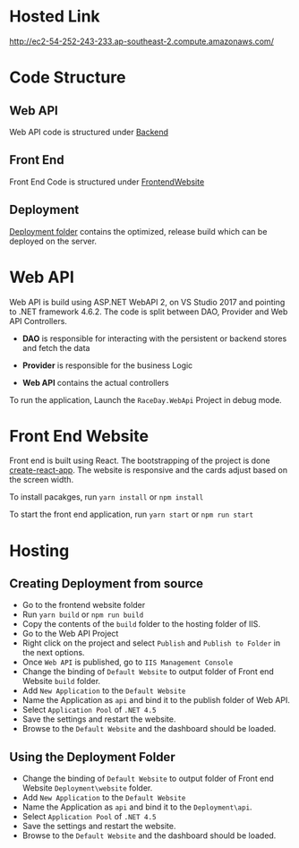 # Hosted Link
http://ec2-54-252-243-233.ap-southeast-2.compute.amazonaws.com/

# Code Structure

## Web API
Web API code is structured under [Backend](https://github.com/techchallenge-droy/techchallenge_debojitroy/tree/master/BackendWebAPI/WilliamHillTechChallenge)

## Front End
Front End Code is structured under [FrontendWebsite](https://github.com/techchallenge-droy/techchallenge_debojitroy/tree/master/FrontEndWebsite)

## Deployment 
[Deployment folder](https://github.com/techchallenge-droy/techchallenge_debojitroy/tree/master/Deployment) contains the optimized, release build which can be deployed on the server.


# Web API
Web API is build using ASP.NET WebAPI 2, on VS Studio 2017 and pointing to .NET framework 4.6.2. The code is split between DAO, Provider and Web API Controllers. 

* **DAO** is responsible for interacting with the persistent or backend stores and fetch the data

* **Provider** is responsible for the business Logic

* **Web API** contains the actual controllers

To run the application, Launch the ``RaceDay.WebApi`` Project in debug mode. 

# Front End Website

Front end is built using React. The bootstrapping of the project is done [create-react-app](https://github.com/facebookincubator/create-react-app). The website is responsive and the cards adjust based on the screen width.

To install pacakges, run
    ``yarn install`` or ``npm install``
    
To start the front end application, run ``yarn start`` or ``npm run start``

# Hosting

## Creating Deployment from source

* Go to the frontend website folder
* Run ``yarn build`` or ``npm run build``
* Copy the contents of the ``build`` folder to the hosting folder of IIS.
* Go to the Web API Project
* Right click on the project and select ``Publish`` and ``Publish to Folder`` in the next options.
* Once ``Web API`` is published, go to ``IIS Management Console``
* Change the binding of ``Default Website`` to output folder of Front end Website ``build`` folder.
* Add ``New Application`` to the ``Default Website``
* Name the Application as ``api`` and bind it to the publish folder of Web API.
* Select ``Application Pool`` of ``.NET 4.5``
* Save the settings and restart the website.
* Browse to the ``Default Website`` and the dashboard should be loaded.

## Using the Deployment Folder

* Change the binding of ``Default Website`` to output folder of Front end Website ``Deployment\website`` folder.
* Add ``New Application`` to the ``Default Website``
* Name the Application as ``api`` and bind it to the ``Deployment\api``.
* Select ``Application Pool`` of ``.NET 4.5``
* Save the settings and restart the website.
* Browse to the ``Default Website`` and the dashboard should be loaded.
